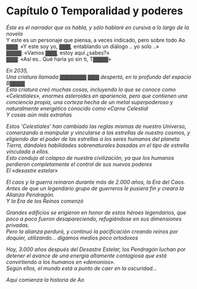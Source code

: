 # Capítulo 0 Temporalidad y poderes

*Éste es el narrador que os habla, y sólo hablaré en cursiva a lo largo de la novela*    
Y este es un personaje que piensa, a veces indicado, pero sobre todo Ao  
▓▓▓: «Y este soy yo, ▓▓▓, entablando un diálogo .. yo solo ..»  
▓▓▓▓: «Vamos ▓▓▓, estoy aquí ¿sabes?»  
▓▓▓: «Así es.. Qué haría yo sin ti, T▓▓▓▓»  

*En 2035,  
Una criatura llamada ▓▓▓▓▓▓▓ ▓▓▓ despertó, en lo profundo del espacio B▓▓▓▓  
Esta criatura creó muchas cosas, incluyendo lo que se conoce como «Celestiales», enormes asteroides en apariencia, pero que contienen una conciencia propia, una corteza hecha de un metal superpoderoso y naturalmente energético conocido como «Carne Celestial  
Y cosas aún más extrañas*

*Estos 'Celestiales' han cambiado las reglas mismas de nuestro Universo, comenzando a manipular y vincularse a las estrellas de nuestro cosmos, y eligiendo dar el poder de las estrellas a los seres humanos del planeta Tierra, dándoles habilidades sobrenaturales basadas en el tipo de estrella vinculada a ellos.  
Esto condujo al colapso de nuestra civilización, ya que los humanos perdieron completamente el control de sus nuevos poderes  
El «desastre estelar»*

*El caos y la guerra reinaron durante más de 2.000 años, la Era del Caos.  
Antes de que un legendario grupo de guerreros le pusiera fin y creara la Alianza Pendragón.  
Y la Era de los Reinos comenzó*

*Grandes edificios se erigieron en honor de estos héroes legendarios, que poco a poco fueron desapareciendo, refugiándose en sus dimensiones privadas.  
Pero la alianza perduró, y continuó la pacificación creando reinos por doquier, utilizando... digamos medios poco ortodoxos*

*Hoy, 3.000 años después del Desastre Estelar, los Pendragón luchan por detener el avance de una energía altamente contagiosa que está convirtiendo a los humanos en «demonios».    
Según ellos, el mundo está a punto de caer en la oscuridad...*  

*Aquí comienza la historia de Ao*
